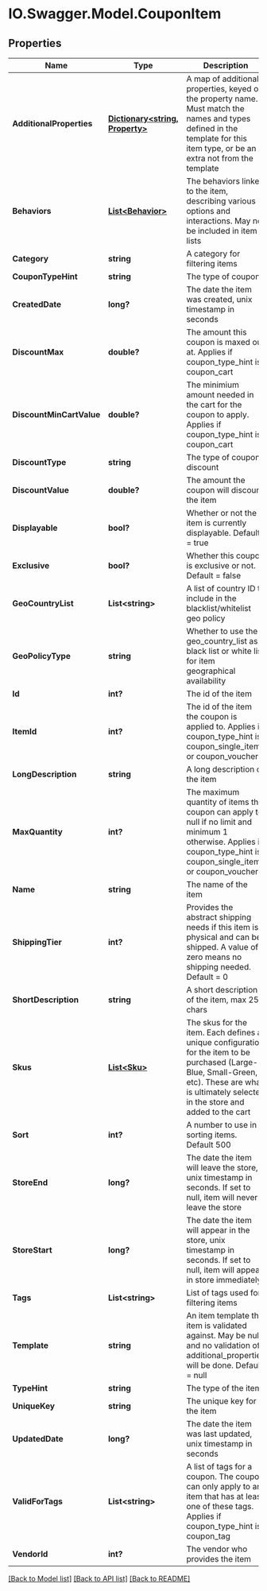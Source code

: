 # IO.Swagger.Model.CouponItem
## Properties

Name | Type | Description | Notes
------------ | ------------- | ------------- | -------------
**AdditionalProperties** | [**Dictionary&lt;string, Property&gt;**](Property.md) | A map of additional properties, keyed on the property name.  Must match the names and types defined in the template for this item type, or be an extra not from the template | [optional] 
**Behaviors** | [**List&lt;Behavior&gt;**](Behavior.md) | The behaviors linked to the item, describing various options and interactions. May not be included in item lists | [optional] 
**Category** | **string** | A category for filtering items | [optional] 
**CouponTypeHint** | **string** | The type of coupon | 
**CreatedDate** | **long?** | The date the item was created, unix timestamp in seconds | [optional] 
**DiscountMax** | **double?** | The amount this coupon is maxed out at.  Applies if coupon_type_hint is coupon_cart | [optional] 
**DiscountMinCartValue** | **double?** | The minimium amount needed in the cart for the coupon to apply.  Applies if coupon_type_hint is coupon_cart | [optional] 
**DiscountType** | **string** | The type of coupon discount | 
**DiscountValue** | **double?** | The amount the coupon will discount the item | 
**Displayable** | **bool?** | Whether or not the item is currently displayable.  Default &#x3D; true | [optional] 
**Exclusive** | **bool?** | Whether this coupon is exclusive or not.  Default &#x3D; false | [optional] 
**GeoCountryList** | **List&lt;string&gt;** | A list of country ID to include in the blacklist/whitelist geo policy | [optional] 
**GeoPolicyType** | **string** | Whether to use the geo_country_list as a black list or white list for item geographical availability | [optional] 
**Id** | **int?** | The id of the item | [optional] 
**ItemId** | **int?** | The id of the item the coupon is applied to.  Applies if coupon_type_hint is coupon_single_item or coupon_voucher | [optional] 
**LongDescription** | **string** | A long description of the item | [optional] 
**MaxQuantity** | **int?** | The maximum quantity of items the coupon can apply to, null if no limit and minimum 1 otherwise.  Applies if coupon_type_hint is coupon_single_item or coupon_voucher | [optional] 
**Name** | **string** | The name of the item | 
**ShippingTier** | **int?** | Provides the abstract shipping needs if this item is physical and can be shipped.  A value of zero means no shipping needed.  Default &#x3D; 0 | [optional] 
**ShortDescription** | **string** | A short description of the item, max 255 chars | [optional] 
**Skus** | [**List&lt;Sku&gt;**](Sku.md) | The skus for the item. Each defines a unique configuration for the item to be purchased (Large-Blue, Small-Green, etc). These are what is ultimately selected in the store and added to the cart | 
**Sort** | **int?** | A number to use in sorting items.  Default 500 | [optional] 
**StoreEnd** | **long?** | The date the item will leave the store, unix timestamp in seconds.  If set to null, item will never leave the store | [optional] 
**StoreStart** | **long?** | The date the item will appear in the store, unix timestamp in seconds.  If set to null, item will appear in store immediately | [optional] 
**Tags** | **List&lt;string&gt;** | List of tags used for filtering items | [optional] 
**Template** | **string** | An item template this item is validated against.  May be null and no validation of additional_properties will be done.  Default &#x3D; null | [optional] 
**TypeHint** | **string** | The type of the item | 
**UniqueKey** | **string** | The unique key for the item | [optional] 
**UpdatedDate** | **long?** | The date the item was last updated, unix timestamp in seconds | [optional] 
**ValidForTags** | **List&lt;string&gt;** | A list of tags for a coupon.  The coupon can only apply to an item that has at least one of these tags.  Applies if coupon_type_hint is coupon_tag | [optional] 
**VendorId** | **int?** | The vendor who provides the item | 

[[Back to Model list]](../README.md#documentation-for-models) [[Back to API list]](../README.md#documentation-for-api-endpoints) [[Back to README]](../README.md)

